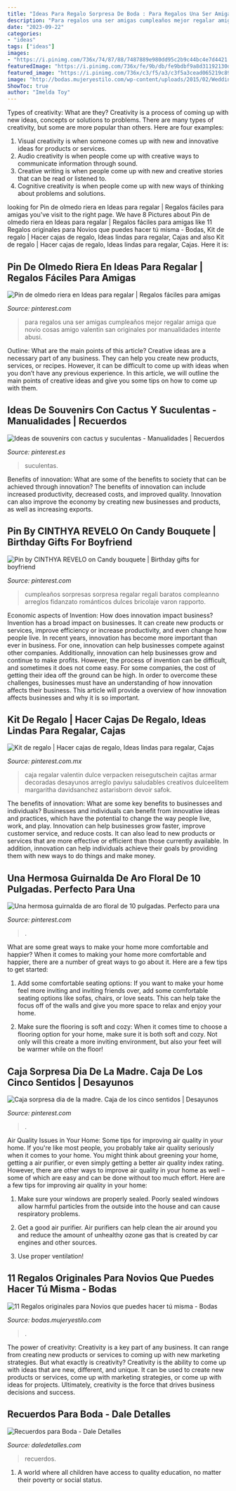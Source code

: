 ```yaml
---
title: "Ideas Para Regalo Sorpresa De Boda : Para Regalos Una Ser Amigas Cumpleaños Mejor Regalar Amiga Que Novio Cosas Amigo Valentin San Originales Por Manualidades Intente Abusi"
description: "Para regalos una ser amigas cumpleaños mejor regalar amiga que novio cosas amigo valentin san originales por manualidades intente abusi"
date: "2023-09-22"
categories:
- "ideas"
tags: ["ideas"]
images:
- "https://i.pinimg.com/736x/74/87/88/7487889e980dd95c2b9c44bc4e7d4421.jpg"
featuredImage: "https://i.pinimg.com/736x/fe/9b/db/fe9bdbf9a8d31192130d5bed07e0af39.jpg"
featured_image: "https://i.pinimg.com/736x/c3/f5/a3/c3f5a3cead065219c899b49364153579.jpg"
image: "http://bodas.mujeryestilo.com/wp-content/uploads/2015/02/Wedding-gifts-9.jpg"
ShowToc: true
author: "Imelda Toy"
---
```



Types of creativity: What are they?
Creativity is a process of coming up with new ideas, concepts or solutions to problems. There are many types of creativity, but some are more popular than others. Here are four examples: 
1. Visual creativity is when someone comes up with new and innovative ideas for products or services.
2. Audio creativity is when people come up with creative ways to communicate information through sound.
3. Creative writing is when people come up with new and creative stories that can be read or listened to.
4. Cognitive creativity is when people come up with new ways of thinking about problems and solutions.

	

		
looking for Pin de olmedo riera en Ideas para regalar | Regalos fáciles para amigas you've visit to the right page. We have 8 Pictures about Pin de olmedo riera en Ideas para regalar | Regalos fáciles para amigas like 11 Regalos originales para Novios que puedes hacer tú misma - Bodas, Kit de regalo | Hacer cajas de regalo, Ideas lindas para regalar, Cajas and also Kit de regalo | Hacer cajas de regalo, Ideas lindas para regalar, Cajas. Here it is:
		
    
## Pin De Olmedo Riera En Ideas Para Regalar | Regalos Fáciles Para Amigas

<img loading=lazy src="https://i.pinimg.com/736x/38/b8/4e/38b84e3a73a3669e7a456c0e02b439f3.jpg" onerror="this.onerror=null;this.src='https://tse4.mm.bing.net/th?id=OIP.7PdPp3FS6DkoqQ_G5lUQIwHaJQ&amp;pid=15.1';" alt="Pin de olmedo riera en Ideas para regalar | Regalos fáciles para amigas">

_Source: pinterest.com_

>para regalos una ser amigas cumpleaños mejor regalar amiga que novio cosas amigo valentin san originales por manualidades intente abusi. 

	

Outline: What are the main points of this article?
Creative ideas are a necessary part of any business. They can help you create new products, services, or recipes. However, it can be difficult to come up with ideas when you don’t have any previous experience. In this article, we will outline the main points of creative ideas and give you some tips on how to come up with them.

    
## Ideas De Souvenirs Con Cactus Y Suculentas - Manualidades | Recuerdos

<img loading=lazy src="https://i.pinimg.com/736x/ca/c4/2a/cac42a3e9c7cbfeee06a8ec5b098cc89.jpg" onerror="this.onerror=null;this.src='https://tse3.mm.bing.net/th?id=OIP.1qALqsFAsMzLg62lVRyjNQHaJQ&amp;pid=15.1';" alt="Ideas de souvenirs con cactus y suculentas - Manualidades | Recuerdos">

_Source: pinterest.es_

>suculentas. 

	

Benefits of innovation: What are some of the benefits to society that can be achieved through innovation?
The benefits of innovation can include increased productivity, decreased costs, and improved quality. Innovation can also improve the economy by creating new businesses and products, as well as increasing exports.

    
## Pin By CINTHYA REVELO On Candy Bouquete | Birthday Gifts For Boyfriend

<img loading=lazy src="https://i.pinimg.com/736x/c3/f5/a3/c3f5a3cead065219c899b49364153579.jpg" onerror="this.onerror=null;this.src='https://tse2.mm.bing.net/th?id=OIP.dwQRnbT3oQD-GQ3uZhUT-QHaJ4&amp;pid=15.1';" alt="Pin by CINTHYA REVELO on Candy bouquete | Birthday gifts for boyfriend">

_Source: pinterest.com_

>cumpleaños sorpresas sorpresa regalar regali baratos compleanno arreglos fidanzato románticos dulces bricolaje varon rapporto. 

	

Economic aspects of Invention: How does innovation impact business?
Invention has a broad impact on businesses. It can create new products or services, improve efficiency or increase productivity, and even change how people live. In recent years, innovation has become more important than ever in business. For one, innovation can help businesses compete against other companies. Additionally, innovation can help businesses grow and continue to make profits. However, the process of invention can be difficult, and sometimes it does not come easy. For some companies, the cost of getting their idea off the ground can be high. In order to overcome these challenges, businesses must have an understanding of how innovation affects their business. This article will provide a overview of how innovation affects businesses and why it is so important.

    
## Kit De Regalo | Hacer Cajas De Regalo, Ideas Lindas Para Regalar, Cajas

<img loading=lazy src="https://i.pinimg.com/736x/74/87/88/7487889e980dd95c2b9c44bc4e7d4421.jpg" onerror="this.onerror=null;this.src='https://tse2.mm.bing.net/th?id=OIP.zIbdigkuD6vGRRPaj3i1EQHaJ3&amp;pid=15.1';" alt="Kit de regalo | Hacer cajas de regalo, Ideas lindas para regalar, Cajas">

_Source: pinterest.com.mx_

>caja regalar valentin dulce verpacken reisegutschein cajitas armar decoradas desayunos arreglo paviyu saludables creativos dulceelitem margaritha davidsanchez astarisborn devoir safok. 

	

The benefits of innovation: What are some key benefits to businesses and individuals?
Businesses and individuals can benefit from innovative ideas and practices, which have the potential to change the way people live, work, and play. Innovation can help businesses grow faster, improve customer service, and reduce costs. It can also lead to new products or services that are more effective or efficient than those currently available. In addition, innovation can help individuals achieve their goals by providing them with new ways to do things and make money.

    
## Una Hermosa Guirnalda De Aro Floral De 10 Pulgadas. Perfecto Para Una

<img loading=lazy src="https://i.pinimg.com/736x/fe/9b/db/fe9bdbf9a8d31192130d5bed07e0af39.jpg" onerror="this.onerror=null;this.src='https://tse2.mm.bing.net/th?id=OIP.4nFg-NseFBpaz0Qh6xEyXAHaJ4&amp;pid=15.1';" alt="Una hermosa guirnalda de aro floral de 10 pulgadas. Perfecto para una">

_Source: pinterest.com_

>. 

	

What are some great ways to make your home more comfortable and happier?
When it comes to making your home more comfortable and happier, there are a number of great ways to go about it. Here are a few tips to get started:
1. Add some comfortable seating options: If you want to make your home feel more inviting and inviting friends over, add some comfortable seating options like sofas, chairs, or love seats. This can help take the focus off of the walls and give you more space to relax and enjoy your home.

2. Make sure the flooring is soft and cozy: When it comes time to choose a flooring option for your home, make sure it is both soft and cozy. Not only will this create a more inviting environment, but also your feet will be warmer while on the floor!


    
## Caja Sorpresa Dia De La Madre. Caja De Los Cinco Sentidos | Desayunos

<img loading=lazy src="https://i.pinimg.com/736x/a8/8e/24/a88e24a704beb7ab03df380ac876fb71.jpg" onerror="this.onerror=null;this.src='https://tse2.mm.bing.net/th?id=OIP.bzskAA94v0DhWdzJyv8fAwHaNK&amp;pid=15.1';" alt="Caja sorpresa dia de la madre. Caja de los cinco sentidos | Desayunos">

_Source: pinterest.com_

>. 

	

Air Quality Issues in Your Home: Some tips for improving air quality in your home.
If you're like most people, you probably take air quality seriously when it comes to your home. You might think about greening your home, getting a air purifier, or even simply getting a better air quality index rating. However, there are other ways to improve air quality in your home as well – some of which are easy and can be done without too much effort. Here are a few tips for improving air quality in your home: 
1) Make sure your windows are properly sealed. Poorly sealed windows allow harmful particles from the outside into the house and can cause respiratory problems.

2) Get a good air purifier. Air purifiers can help clean the air around you and reduce the amount of unhealthy ozone gas that is created by car engines and other sources.

3) Use proper ventilation!

    
## 11 Regalos Originales Para Novios Que Puedes Hacer Tú Misma - Bodas

<img loading=lazy src="http://bodas.mujeryestilo.com/wp-content/uploads/2015/02/Wedding-gifts-9.jpg" onerror="this.onerror=null;this.src='https://tse1.mm.bing.net/th?id=OIP.fFJtvDt5h644OUP9tV-5QQAAAA&amp;pid=15.1';" alt="11 Regalos originales para Novios que puedes hacer tú misma - Bodas">

_Source: bodas.mujeryestilo.com_

>. 

	

The power of creativity:
Creativity is a key part of any business. It can range from creating new products or services to coming up with new marketing strategies. But what exactly is creativity?
Creativity is the ability to come up with ideas that are new, different, and unique. It can be used to create new products or services, come up with marketing strategies, or come up with ideas for projects. Ultimately, creativity is the force that drives business decisions and success.

    
## Recuerdos Para Boda - Dale Detalles

<img loading=lazy src="https://i0.wp.com/www.daledetalles.com/wp-content/uploads/2016/07/recuerdos-para-boda15.jpg" onerror="this.onerror=null;this.src='https://tse2.mm.bing.net/th?id=OIP.W_kAOJr48QBFHwT11TJqrgHaHa&amp;pid=15.1';" alt="Recuerdos para Boda - Dale Detalles">

_Source: daledetalles.com_

>recuerdos. 

	

1. A world where all children have access to quality education, no matter their poverty or social status. 

